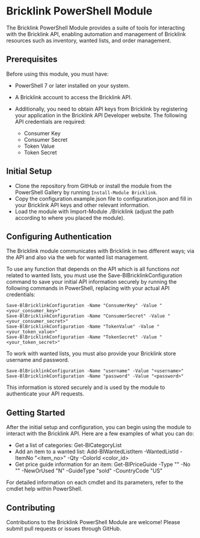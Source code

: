 # Bricklink PowerShell Module

The Bricklink PowerShell Module provides a suite of tools for interacting with the Bricklink API, enabling automation and management of Bricklink resources such as inventory, wanted lists, and order management.

## Prerequisites

Before using this module, you must have:

- PowerShell 7 or later installed on your system.
- A Bricklink account to access the Bricklink API.
- Additionally, you need to obtain API keys from Bricklink by registering your application in the Bricklink API Developer website. The following API credentials are required:

  - Consumer Key
  - Consumer Secret
  - Token Value
  - Token Secret

## Initial Setup

- Clone the repository from GitHub or install the module from the PowerShell Gallery by running `Install-Module Bricklink`.
- Copy the configuration.example.json file to configuration.json and fill in your Bricklink API keys and other relevant information.
- Load the module with Import-Module ./Bricklink (adjust the path according to where you placed the module).

## Configuring Authentication

The Bricklink module communicates with Bricklink in two different ways; via the API and also via the web for wanted list management.

To use any function that depends on the API which is all functions _not_ related to wanted lists, you must use the Save-BlBricklinkConfiguration command to save your initial API information securely by running the following commands in PowerShell, replacing <value> with your actual API credentials:

```
Save-BlBricklinkConfiguration -Name "ConsumerKey" -Value "<your_consumer_key>"
Save-BlBricklinkConfiguration -Name "ConsumerSecret" -Value "<your_consumer_secret>"
Save-BlBricklinkConfiguration -Name "TokenValue" -Value "<your_token_value>"
Save-BlBricklinkConfiguration -Name "TokenSecret" -Value "<your_token_secret>"
```

To work with wanted lists, you must also provide your Bricklink store username and password.

```
Save-BlBricklinkConfiguration -Name "username" -Value "<username>"
Save-BlBricklinkConfiguration -Name "password" -Value "<password>"
```

This information is stored securely and is used by the module to authenticate your API requests.

## Getting Started

After the initial setup and configuration, you can begin using the module to interact with the Bricklink API. Here are a few examples of what you can do:

- Get a list of categories: Get-BlCategoryList
- Add an item to a wanted list: Add-BlWantedListItem -WantedListId <id> -ItemNo "<item_no>" -Qty <quantity> -ColorId <color_id>
- Get price guide information for an item: Get-BlPriceGuide -Type "<type>" -No "<no>" -NewOrUsed "N" -GuideType "sold" -CountryCode "US"

For detailed information on each cmdlet and its parameters, refer to the cmdlet help within PowerShell.

## Contributing

Contributions to the Bricklink PowerShell Module are welcome! Please submit pull requests or issues through GitHub.